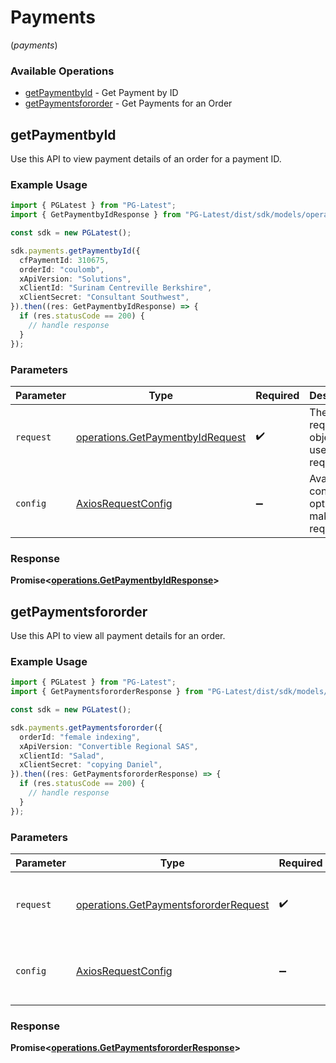 # Payments
(*payments*)

### Available Operations

* [getPaymentbyId](#getpaymentbyid) - Get Payment by ID
* [getPaymentsfororder](#getpaymentsfororder) - Get Payments for an Order

## getPaymentbyId

Use this API to view payment details of an order for a payment ID.

### Example Usage

```typescript
import { PGLatest } from "PG-Latest";
import { GetPaymentbyIdResponse } from "PG-Latest/dist/sdk/models/operations";

const sdk = new PGLatest();

sdk.payments.getPaymentbyId({
  cfPaymentId: 310675,
  orderId: "coulomb",
  xApiVersion: "Solutions",
  xClientId: "Surinam Centreville Berkshire",
  xClientSecret: "Consultant Southwest",
}).then((res: GetPaymentbyIdResponse) => {
  if (res.statusCode == 200) {
    // handle response
  }
});
```

### Parameters

| Parameter                                                                            | Type                                                                                 | Required                                                                             | Description                                                                          |
| ------------------------------------------------------------------------------------ | ------------------------------------------------------------------------------------ | ------------------------------------------------------------------------------------ | ------------------------------------------------------------------------------------ |
| `request`                                                                            | [operations.GetPaymentbyIdRequest](../../models/operations/getpaymentbyidrequest.md) | :heavy_check_mark:                                                                   | The request object to use for the request.                                           |
| `config`                                                                             | [AxiosRequestConfig](https://axios-http.com/docs/req_config)                         | :heavy_minus_sign:                                                                   | Available config options for making requests.                                        |


### Response

**Promise<[operations.GetPaymentbyIdResponse](../../models/operations/getpaymentbyidresponse.md)>**


## getPaymentsfororder

Use this API to view all payment details for an order.

### Example Usage

```typescript
import { PGLatest } from "PG-Latest";
import { GetPaymentsfororderResponse } from "PG-Latest/dist/sdk/models/operations";

const sdk = new PGLatest();

sdk.payments.getPaymentsfororder({
  orderId: "female indexing",
  xApiVersion: "Convertible Regional SAS",
  xClientId: "Salad",
  xClientSecret: "copying Daniel",
}).then((res: GetPaymentsfororderResponse) => {
  if (res.statusCode == 200) {
    // handle response
  }
});
```

### Parameters

| Parameter                                                                                      | Type                                                                                           | Required                                                                                       | Description                                                                                    |
| ---------------------------------------------------------------------------------------------- | ---------------------------------------------------------------------------------------------- | ---------------------------------------------------------------------------------------------- | ---------------------------------------------------------------------------------------------- |
| `request`                                                                                      | [operations.GetPaymentsfororderRequest](../../models/operations/getpaymentsfororderrequest.md) | :heavy_check_mark:                                                                             | The request object to use for the request.                                                     |
| `config`                                                                                       | [AxiosRequestConfig](https://axios-http.com/docs/req_config)                                   | :heavy_minus_sign:                                                                             | Available config options for making requests.                                                  |


### Response

**Promise<[operations.GetPaymentsfororderResponse](../../models/operations/getpaymentsfororderresponse.md)>**

